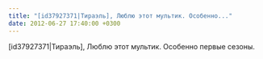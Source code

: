 ```yaml
---
title: "[id37927371|Тираэль], Люблю этот мультик. Особенно..."
date: 2012-06-27 17:40:00 +0300
---
```


[id37927371|Тираэль], Люблю этот мультик. Особенно первые сезоны.

